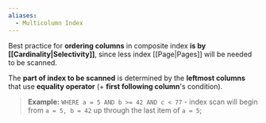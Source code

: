 ```yaml
---
aliases:
  - Multicolumn Index
---
```

Best practice for **ordering columns** in composite index **is by [[Cardinality|Selectivity]]**, since less index [[Page|Pages]] will be needed to be scanned.

The **part of index to be scanned** is determined by the **leftmost columns** that use **equality operator** (+ **first following column**'s condition).

> **Example:**
> `WHERE a = 5 AND b >= 42 AND c < 77` - index scan will begin from `a = 5, b = 42` up through the last item of `a = 5`;

